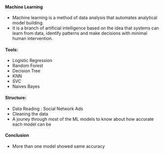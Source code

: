 #### Machine Learning
* Machine learning is a method of data analysis that automates analytical model building. 
* It is a branch of artificial intelligence based on the idea that systems can learn from data, identify patterns and make decisions with minimal human intervention.

#### Tools:
* Logistic Regression 
* Random Forest
* Decision Tree
* KNN
* SVC
* Naives Bayes 

#### Structure:
* Data Reading : Social Network Ads
* Cleaning the data 
* A jouney through most of the ML models to know about how accurate each model can be 

#### Conclusion 
* More than one model showed same accuracy 


